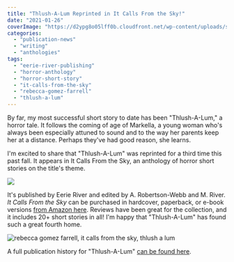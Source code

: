 ```yaml
---
title: "Thlush-A-Lum Reprinted in It Calls From the Sky!"
date: "2021-01-26"
coverImage: "https://d2ypg8o05lff0b.cloudfront.net/wp-content/uploads/sites/3/2021/01/26221707/It-Call-From.gif"
categories:
  - "publication-news"
  - "writing"
  - "anthologies"
tags:
  - "eerie-river-publishing"
  - "horror-anthology"
  - "horror-short-story"
  - "it-calls-from-the-sky"
  - "rebecca-gomez-farrell"
  - "thlush-a-lum"
---
```


By far, my most successful short story to date has been "Thlush-A-Lum," a horror tale. It follows the coming of age of Markella, a young woman who's always been especially attuned to sound and to the way her parents keep her at a distance. Perhaps they've had good reason, she learns.

I'm excited to share that "Thlush-A-Lum" was reprinted for a third time this past fall. It appears in It Calls From the Sky, an anthology of horror short stories on the title's theme.

![](https://d2ypg8o05lff0b.cloudfront.net/wp-content/uploads/sites/3/2021/01/26221707/It-Call-From.gif)

It's published by Eerie River and edited by A. Robertson-Webb and M. River. _It Calls From the Sky_ can be purchased in hardcover, paperback, or e-book versions [from Amazon here](https://www.amazon.com/Calls-Sky-Terrifying-Tales-Above/dp/1777275040/ref=tmm_hrd_swatch_0?_encoding=UTF8&qid=&sr=). Reviews have been great for the collection, and it includes 20+ short stories in all! I'm happy that "Thlush-A-Lum" has found such a great fourth home.

![rebecca gomez farrell, it calls from the sky, thlush a lum](https://d2ypg8o05lff0b.cloudfront.net/wp-content/uploads/sites/3/2021/01/26222040/RGF-and-It-Calls-From-The-Sky-768x768.jpg)

A full publication history for "Thlush-A-Lum" [can be found here](https://rebeccagomezfarrell.com/fiction/thlush-a-lum/).
